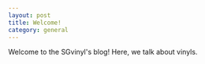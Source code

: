 ```yaml
---
layout: post
title: Welcome!
category: general
---
```


Welcome to the SGvinyl's blog! Here, we talk about vinyls.
